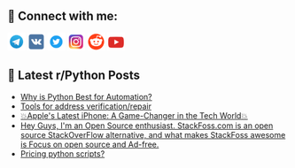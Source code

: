 ## 🔎 Connect with me:
[<img src="https://github.com/bullbesh/bullbesh/blob/main/images/Telegram.png" width="32" height="32" />](https://t.me/bullbesh)
[<img src="https://github.com/bullbesh/bullbesh/blob/main/images/VK.png" width="32" height="32" />](https://vk.com/bullbesh)
[<img src="https://github.com/bullbesh/bullbesh/blob/main/images/Twitter.png" width="32" height="32" />](https://twitter.com/bullbesh1)
[<img src="https://github.com/bullbesh/bullbesh/blob/main/images/Instagram.png" width="32" height="32" />](https://www.instagram.com/bullbesh)
[<img src="https://github.com/bullbesh/bullbesh/blob/main/images/Reddit.png" width="32" height="32" />](https://www.reddit.com/user/bullbesh)
[<img src="https://github.com/bullbesh/bullbesh/blob/main/images/YouTube.png" width="32" height="32" />](https://www.youtube.com/channel/UCtfjRs6uzgq5mfm8S06WTcg)

## 📕 Latest r/Python Posts
<!-- BLOG-POST-LIST:START -->
- [Why is Python Best for Automation?](https://www.reddit.com/r/Python/comments/11zgrg4/why_is_python_best_for_automation/)
- [Tools for address verification/repair](https://www.reddit.com/r/Python/comments/11zepzq/tools_for_address_verificationrepair/)
- [💥Apple&#39;s Latest iPhone: A Game-Changer in the Tech World💥](https://www.reddit.com/r/Python/comments/11zepih/apples_latest_iphone_a_gamechanger_in_the_tech/)
- [Hey Guys, I&#39;m an Open Source enthusiast. StackFoss.com is an open source StackOverFlow alternative, and what makes StackFoss awesome is Focus on open source and Ad-free.](https://www.reddit.com/r/Python/comments/11zb27l/hey_guys_im_an_open_source_enthusiast/)
- [Pricing python scripts?](https://www.reddit.com/r/Python/comments/11z9503/pricing_python_scripts/)
<!-- BLOG-POST-LIST:END -->
